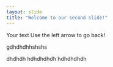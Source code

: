 ```yaml
---
layout: slide
title: "Welcome to our second slide!"
---
```

Your text
Use the left arrow to go back!

gdhdhdhhshshs

dhdhdh
hdhdhdhdh
hdhdhdhdh
